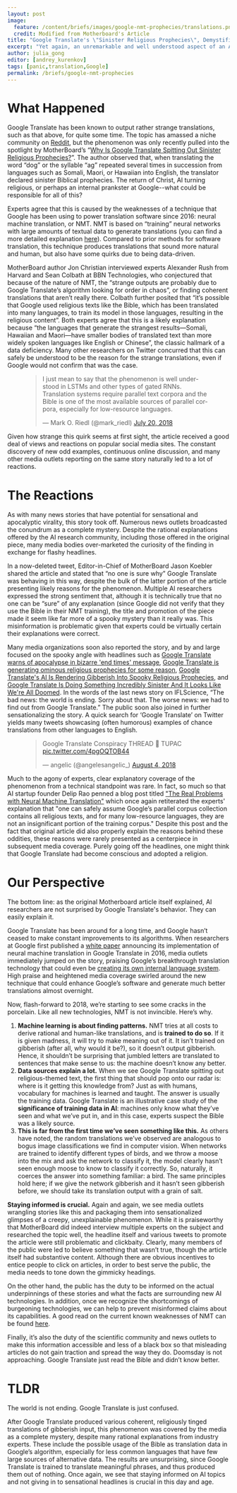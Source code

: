 ```yaml
---
layout: post
image:
  feature: /content/briefs/images/google-nmt-prophecies/translations.png
  credit: Modified from Motherboard's Article
title: "Google Translate's \"Sinister Religious Prophecies\", Demystified"
excerpt: "Yet again, an unremarkable and well understood aspect of an AI system has been made out to be creepy and hard to explain"
author: julia_gong
editor: [andrey_kurenkov]
tags: [panic,translation,Google]
permalink: /briefs/google-nmt-prophecies
---
```


# What Happened

Google Translate has been known to output rather strange translations, such as that above, for quite some time. The topic has amassed a niche community on [Reddit](https://www.reddit.com/r/TranslateGate/), but the phenomenon was only recently pulled into the spotlight by MotherBoard’s “[Why Is Google Translate Spitting Out Sinister Religious Prophecies?](https://motherboard.vice.com/en_us/article/j5npeg/why-is-google-translate-spitting-out-sinister-religious-prophecies)”. The author observed that, when translating the word “dog” or the syllable “ag” repeated several times in succession from languages such as Somali, Maori, or Hawaiian into English, the translator declared sinister Biblical prophecies. The return of Christ, AI turning religious, or perhaps an internal prankster at Google--what could be responsible for all of this?

Experts agree that this is caused by the weaknesses of a technique that Google has been using to power translation software since 2016: neural machine translation, or NMT. NMT is based on “training” neural networks with large amounts of textual data to generate translations (you can find a more detailed explanation [here](https://www.skynettoday.com/editorials/state_of_nmt)). Compared to prior methods for software translation, this technique produces translations that sound more natural and human, but also have some quirks due to being data-driven. 

MotherBoard author Jon Christian interviewed experts Alexander Rush from Harvard and Sean Colbath at BBN Technologies, who conjectured that because of the nature of NMT, the “strange outputs are probably due to Google Translate’s algorithm looking for order in chaos”, or finding coherent translations that aren’t really there. Colbath further posited that “it’s possible that Google used religious texts like the Bible, which has been translated into many languages, to train its model in those languages, resulting in the religious content”. Both experts agree that this is a likely explanation because “the languages that generate the strangest results—Somali, Hawaiian and Maori—have smaller bodies of translated text than more widely spoken languages like English or Chinese”, the classic hallmark of a data deficiency. Many other researchers on Twitter concurred that this can safely be understood to be the reason for the strange translations, even if Google would not confirm that was the case.

<figure>
<blockquote class="twitter-tweet" data-lang="en"><p lang="en" dir="ltr">I just mean to say that the phenomenon is well understood in LSTMs and other types of gated RNNs. Translation systems require parallel text corpora and the Bible is one of the most available sources of parallel corpora, especially for low-resource languages.</p>&mdash; Mark O. Riedl (@mark_riedl) <a href="https://twitter.com/mark_riedl/status/1020366905641787392?ref_src=twsrc%5Etfw">July 20, 2018</a></blockquote>
<script async src="https://platform.twitter.com/widgets.js" charset="utf-8"></script>
</figure>

Given how strange this quirk seems at first sight, the article received a good deal of views and reactions on popular social media sites. The constant discovery of new odd examples, continuous online discussion, and many other media outlets reporting on the same story naturally led to a lot of reactions.

# The Reactions
As with many news stories that have potential for sensational and apocalyptic virality, this story took off. Numerous news outlets broadcasted the conundrum as a complete mystery. Despite the rational explanations offered by the AI research community, including those offered in the original piece, many media bodies over-marketed the curiosity of the finding in exchange for flashy headlines.

In a now-deleted tweet, Editor-in-Chief of MotherBoard Jason Koebler shared the article and stated that “no one is sure why” Google Translate was behaving in this way, despite the bulk of the latter portion of the article presenting likely reasons for the phenomenon. Multiple AI researchers expressed the strong sentiment that, although it is technically true that no one can be “sure” of any explanation (since Google did not verify that they use the Bible in their NMT training), the title and promotion of the piece made it seem like far more of a spooky mystery than it really was. This misinformation is problematic given that experts could be virtually certain their explanations were correct.

Many media organizations soon also reported the story, and by and large focused on the spooky angle with headlines such as [Google Translate warns of apocalypse in bizarre 'end times' message](https://www.thesun.co.uk/tech/6842131/google-translate-doomsday-clock-end-times-antichrist-apocalypse-dog/), [Google Translate is generating ominous religious prophecies for some reason](https://mashable.com/2018/07/23/google-translate-glitch-ominous-religious-prophecies/#eVcCwNgyykqn), [Google Translate's AI Is Rendering Gibberish Into Spooky Religious Prophecies](http://fortune.com/2018/07/21/google-translate-religious-translations/), and [Google Translate Is Doing Something Incredibly Sinister And It Looks Like We're All Doomed](http://www.iflscience.com/technology/google-translate-is-doing-something-incredibly-sinister-and-it-looks-like-were-all-doomed/). In the words of the last news story on IFLScience, “The bad news: the world is ending. Sorry about that. The worse news: we had to find out from Google Translate.” The public soon also joined in further sensationalizing the story. A quick search for ‘Google Translate’ on Twitter yields many tweets showcasing (often humorous) examples of chance translations from other languages to English.

<figure>
<blockquote class="twitter-tweet" data-lang="en"><p lang="en" dir="ltr">Google Translate Conspiracy  THREAD 🤔 TUPAC <a href="https://t.co/4pgOQTOB44">pic.twitter.com/4pgOQTOB44</a></p>&mdash; angelic (@angelesangelic_) <a href="https://twitter.com/angelesangelic_/status/1025682939193962496?ref_src=twsrc%5Etfw">August 4, 2018</a></blockquote>
<script async src="https://platform.twitter.com/widgets.js" charset="utf-8"></script>
</figure>

Much to the agony of experts, clear explanatory coverage of the phenomenon from a technical standpoint was rare. In fact, so much so that AI startup founder Delip Rao penned a blog post titled ["The Real Problems with Neural Machine Translation"](http://deliprao.com/archives/301) which once again retiterated the experts' explanation that "one can safely assume Google’s parallel corpus collection contains all religious texts, and for many low-resource languages, they are not an insignificant portion of the training corpus." Despite this post and the fact that original article did also properly explain the reasons behind these oddities, these reasons were rarely presented as a centerpiece in subsequent media coverage. Purely going off the headlines, one might think that Google Translate had become conscious and adopted a religion.

# Our Perspective
The bottom line: as the original Motherboard article itself explained, AI researchers are not surprised by Google Translate's behavior. They can easily explain it.

Google Translate has been around for a long time, and Google hasn’t ceased to make constant improvements to its algorithms. When researchers at Google first published a [white paper](https://arxiv.org/pdf/1611.04558v1.pdf) announcing its implementation of neural machine translation in Google Translate in 2016, media outlets immediately jumped on the story, praising Google’s breakthrough translation technology that could even be [creating its own internal language system](https://techcrunch.com/2016/11/22/googles-ai-translation-tool-seems-to-have-invented-its-own-secret-internal-language/). High praise and heightened media coverage swirled around the new technique that could enhance Google’s software and generate much better translations almost overnight.

Now, flash-forward to 2018, we’re starting to see some cracks in the porcelain. Like all new technologies, NMT is not invincible. Here’s why.

1. **Machine learning is about finding patterns.** NMT tries at all costs to derive rational and human-like translations, and is **trained to do so**. If it is given madness, it will try to make meaning out of it. It isn’t trained on gibberish (after all, why would it be?), so it doesn’t output gibberish. Hence, it shouldn’t be surprising that jumbled letters are translated to sentences that make sense to us: the machine doesn’t know any better.
2. **Data sources explain a lot.** When we see Google Translate spitting out religious-themed text, the first thing that should pop onto our radar is: where is it getting this knowledge from? Just as with humans, vocabulary for machines is learned and taught. The answer is usually the training data. Google Translate is an illustrative case study of the **significance of training data in AI**: machines only know what they’ve seen and what we’ve put in, and in this case, experts suspect the Bible was a likely source.
3. **This is far from the first time we’ve seen something like this.** As others have noted, the random translations we’ve observed are analogous to bogus image classifications we find in computer vision. When networks are trained to identify different types of birds, and we throw a moose into the mix and ask the network to classify it, the model clearly hasn’t seen enough moose to know to classify it correctly. So, naturally, it coerces the answer into something familiar: a bird. The same principles hold here; if we give the network gibberish and it hasn’t seen gibberish before, we should take its translation output with a grain of salt.

**Staying informed is crucial.** Again and again, we see media outlets wrangling stories like this and packaging them into sensationalized glimpses of a creepy, unexplainable phenomenon. While it is praiseworthy that MotherBoard did indeed interview multiple experts on the subject and researched the topic well, the headline itself and various tweets to promote the article were still problematic and clickbaity. Clearly, many members of the public were led to believe something that wasn’t true, though the article itself had substantive content. Although there are obvious incentives to entice people to click on articles, in order to best serve the public, the media needs to tone down the gimmicky headings.

On the other hand, the public has the duty to be informed on the actual underpinnings of these stories and what the facts are surrounding new AI technologies. In addition, once we recognize the shortcomings of burgeoning technologies, we can help to prevent misinformed claims about its capabilities. A good read on the current known weaknesses of NMT can be found [here](http://deliprao.com/archives/301).

Finally, it’s also the duty of the scientific community and news outlets to make this information accessible and less of a black box so that misleading articles do not gain traction and spread the way they do. Doomsday is not approaching. Google Translate just read the Bible and didn’t know better.

# TLDR
The world is not ending. Google Translate is just confused.

After Google Translate produced various coherent, religiously tinged translations of gibberish input, this phenomenon was covered by the media as a complete mystery, despite many rational explanations from industry experts. These include the possible usage of the Bible as translation data in Google’s algorithm, especially for less common languages that have few large sources of alternative data. The results are unsurprising, since Google Translate is trained to translate meaningful phrases, and thus produced them out of nothing. Once again, we see that staying informed on AI topics and not giving in to sensational headlines is crucial in this day and age.
